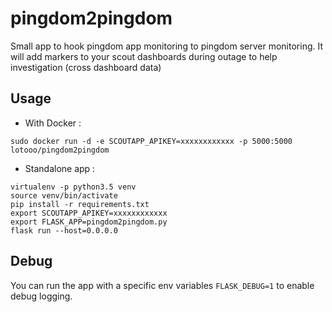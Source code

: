 # pingdom2pingdom

Small app to hook pingdom app monitoring to pingdom server monitoring.
It will add markers to your scout dashboards during outage to help investigation (cross dashboard data)

## Usage

* With Docker :

```
sudo docker run -d -e SCOUTAPP_APIKEY=xxxxxxxxxxxx -p 5000:5000 lotooo/pingdom2pingdom
```

* Standalone app :
```
virtualenv -p python3.5 venv
source venv/bin/activate
pip install -r requirements.txt
export SCOUTAPP_APIKEY=xxxxxxxxxxxx
export FLASK_APP=pingdom2pingdom.py
flask run --host=0.0.0.0
```

## Debug

You can run the app with a specific env variables `FLASK_DEBUG=1` to enable debug logging.
